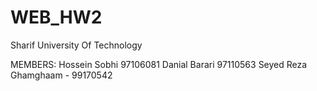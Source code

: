 # WEB_HW2
Sharif University Of Technology

MEMBERS:
    Hossein Sobhi 97106081
    Danial Barari 97110563
    Seyed Reza Ghamghaam - 99170542
